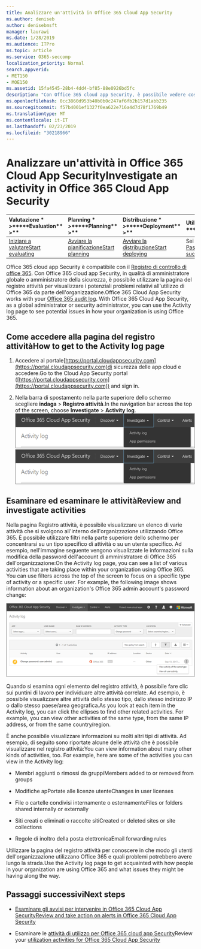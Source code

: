 ```yaml
---
title: Analizzare un'attività in Office 365 Cloud App Security
ms.author: deniseb
author: denisebmsft
manager: laurawi
ms.date: 1/28/2019
ms.audience: ITPro
ms.topic: article
ms.service: O365-seccomp
localization_priority: Normal
search.appverid:
- MET150
- MOE150
ms.assetid: 15fa4545-28b4-4dd4-bf85-88e0926bd5fc
description: "Con Office 365 cloud app Security, è possibile vedere cosa succede nell'ambiente di Office 365 analizzando e analizzando le attività e gli account. "
ms.openlocfilehash: 0cc3860d953b40b0b0c247af6fb2b157d1abb235
ms.sourcegitcommit: f57b4001ef1327f0ea622e716a4d7d78f1769b49
ms.translationtype: MT
ms.contentlocale: it-IT
ms.lasthandoff: 02/23/2019
ms.locfileid: "30218966"
---
```

# <a name="investigate-an-activity-in-office-365-cloud-app-security"></a><span data-ttu-id="e8d6f-103">Analizzare un'attività in Office 365 Cloud App Security</span><span class="sxs-lookup"><span data-stu-id="e8d6f-103">Investigate an activity in Office 365 Cloud App Security</span></span>
  
|<span data-ttu-id="e8d6f-104">Valutazione \* *\>*\*</span><span class="sxs-lookup"><span data-stu-id="e8d6f-104">\*\*\*\*Evaluation\*\* \>\*\*</span></span>|<span data-ttu-id="e8d6f-105">Planning \* *\>*\*</span><span class="sxs-lookup"><span data-stu-id="e8d6f-105">\*\*\*\*Planning\*\* \>\*\*</span></span>|<span data-ttu-id="e8d6f-106">Distribuzione \* *\>*\*</span><span class="sxs-lookup"><span data-stu-id="e8d6f-106">\*\*\*\*Deployment\*\* \>\*\*</span></span>|<span data-ttu-id="e8d6f-107">Utilizzo \* \* \* \*</span><span class="sxs-lookup"><span data-stu-id="e8d6f-107">\*\*\*\*Utilization\*\*\*\*</span></span>|
|:-----|:-----|:-----|:-----|
|[<span data-ttu-id="e8d6f-108">Iniziare a valutare</span><span class="sxs-lookup"><span data-stu-id="e8d6f-108">Start evaluating</span></span>](office-365-cas-overview.md) <br/> |[<span data-ttu-id="e8d6f-109">Avviare la pianificazione</span><span class="sxs-lookup"><span data-stu-id="e8d6f-109">Start planning</span></span>](get-ready-for-office-365-cas.md) <br/> |[<span data-ttu-id="e8d6f-110">Avviare la distribuzione</span><span class="sxs-lookup"><span data-stu-id="e8d6f-110">Start deploying</span></span>](turn-on-office-365-cas.md) <br/> |<span data-ttu-id="e8d6f-111">Sei qui!</span><span class="sxs-lookup"><span data-stu-id="e8d6f-111">You are here!</span></span>  <br/> [<span data-ttu-id="e8d6f-112">Passaggi successivi</span><span class="sxs-lookup"><span data-stu-id="e8d6f-112">Next steps</span></span>](#next-steps) <br/> |
   
<span data-ttu-id="e8d6f-p101">Office 365 cloud app Security è compatibile con il [Registro di controllo di office 365](detailed-properties-in-the-office-365-audit-log.md). Con Office 365 cloud app Security, in qualità di amministratore globale o amministratore della sicurezza, è possibile utilizzare la pagina del registro attività per visualizzare i potenziali problemi relativi all'utilizzo di Office 365 da parte dell'organizzazione.</span><span class="sxs-lookup"><span data-stu-id="e8d6f-p101">Office 365 Cloud App Security works with your [Office 365 audit log](detailed-properties-in-the-office-365-audit-log.md). With Office 365 Cloud App Security, as a global administrator or security administrator, you can use the Activity log page to see potential issues in how your organization is using Office 365.</span></span>
  
## <a name="how-to-get-to-the-activity-log-page"></a><span data-ttu-id="e8d6f-115">Come accedere alla pagina del registro attività</span><span class="sxs-lookup"><span data-stu-id="e8d6f-115">How to get to the Activity log page</span></span>

1. <span data-ttu-id="e8d6f-116">Accedere al portale[https://portal.cloudappsecurity.com](https://portal.cloudappsecurity.com)di sicurezza delle app cloud e accedere.</span><span class="sxs-lookup"><span data-stu-id="e8d6f-116">Go to the Cloud App Security portal ([https://portal.cloudappsecurity.com](https://portal.cloudappsecurity.com)) and sign in.</span></span>
  
2. <span data-ttu-id="e8d6f-117">Nella barra di spostamento nella parte superiore dello schermo scegliere **indaga** \> **Registro attività**.</span><span class="sxs-lookup"><span data-stu-id="e8d6f-117">In the navigation bar across the top of the screen, choose **Investigate** \> **Activity log**.</span></span><br/><span data-ttu-id="e8d6f-118">![Nel portale O365 CAS, scegliere indagare.](media/8c7b87c9-71a6-4952-adb2-185e941ffe9a.png)</span><span class="sxs-lookup"><span data-stu-id="e8d6f-118">![In the O365 CAS portal, choose Investigate.](media/8c7b87c9-71a6-4952-adb2-185e941ffe9a.png)</span></span>
  
## <a name="review-and-investigate-activities"></a><span data-ttu-id="e8d6f-119">Esaminare ed esaminare le attività</span><span class="sxs-lookup"><span data-stu-id="e8d6f-119">Review and investigate activities</span></span>

<span data-ttu-id="e8d6f-p102">Nella pagina Registro attività, è possibile visualizzare un elenco di varie attività che si svolgono all'interno dell'organizzazione utilizzando Office 365. È possibile utilizzare filtri nella parte superiore dello schermo per concentrarsi su un tipo specifico di attività o su un utente specifico. Ad esempio, nell'immagine seguente vengono visualizzate le informazioni sulla modifica della password dell'account di amministratore di Office 365 dell'organizzazione:</span><span class="sxs-lookup"><span data-stu-id="e8d6f-p102">On the Activity log page, you can see a list of various activities that are taking place within your organization using Office 365. You can use filters across the top of the screen to focus on a specific type of activity or a specific user. For example, the following image shows information about an organization's Office 365 admin account's password change:</span></span>
  
![In Office 365 cloud app Security fare clic su \> indaga registro attività.](media/5d54600c-59cd-4f33-b4f0-29b75c37baae.png)
  
<span data-ttu-id="e8d6f-p103">Quando si esamina ogni elemento del registro attività, è possibile fare clic sui puntini di lavoro per individuare altre attività correlate. Ad esempio, è possibile visualizzare altre attività dello stesso tipo, dallo stesso indirizzo IP o dallo stesso paese/area geografica.</span><span class="sxs-lookup"><span data-stu-id="e8d6f-p103">As you look at each item in the Activity log, you can click the ellipses to find other related activities. For example, you can view other activities of the same type, from the same IP address, or from the same country/region.</span></span>
  
<span data-ttu-id="e8d6f-p104">È anche possibile visualizzare informazioni su molti altri tipi di attività. Ad esempio, di seguito sono riportate alcune delle attività che è possibile visualizzare nel registro attività:</span><span class="sxs-lookup"><span data-stu-id="e8d6f-p104">You can view information about many other kinds of activities, too. For example, here are some of the activities you can view in the Activity log:</span></span>
  
- <span data-ttu-id="e8d6f-128">Membri aggiunti o rimossi da gruppi</span><span class="sxs-lookup"><span data-stu-id="e8d6f-128">Members added to or removed from groups</span></span>
    
- <span data-ttu-id="e8d6f-129">Modifiche apPortate alle licenze utente</span><span class="sxs-lookup"><span data-stu-id="e8d6f-129">Changes in user licenses</span></span>
    
- <span data-ttu-id="e8d6f-130">File o cartelle condivisi internamente o esternamente</span><span class="sxs-lookup"><span data-stu-id="e8d6f-130">Files or folders shared internally or externally</span></span>
    
- <span data-ttu-id="e8d6f-131">Siti creati o eliminati o raccolte siti</span><span class="sxs-lookup"><span data-stu-id="e8d6f-131">Created or deleted sites or site collections</span></span>
    
- <span data-ttu-id="e8d6f-132">Regole di inoltro della posta elettronica</span><span class="sxs-lookup"><span data-stu-id="e8d6f-132">Email forwarding rules</span></span>
    
<span data-ttu-id="e8d6f-133">Utilizzare la pagina del registro attività per conoscere in che modo gli utenti dell'organizzazione utilizzano Office 365 e quali problemi potrebbero avere lungo la strada.</span><span class="sxs-lookup"><span data-stu-id="e8d6f-133">Use the Activity log page to get acquainted with how people in your organization are using Office 365 and what issues they might be having along the way.</span></span>
  
## <a name="next-steps"></a><span data-ttu-id="e8d6f-134">Passaggi successivi</span><span class="sxs-lookup"><span data-stu-id="e8d6f-134">Next steps</span></span>

- [<span data-ttu-id="e8d6f-135">Esaminare gli avvisi per intervenire in Office 365 Cloud App Security</span><span class="sxs-lookup"><span data-stu-id="e8d6f-135">Review and take action on alerts in Office 365 Cloud App Security</span></span>](review-office-365-cas-alerts.md)
    
- <span data-ttu-id="e8d6f-136">Esaminare le [attività di utilizzo per Office 365 cloud app Security](utilization-activities-for-ocas.md)</span><span class="sxs-lookup"><span data-stu-id="e8d6f-136">Review your [utilization activities for Office 365 Cloud App Security](utilization-activities-for-ocas.md)</span></span>
    

